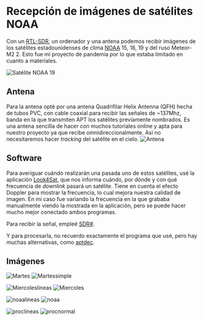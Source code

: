 # Recepción de imágenes de satélites NOAA
Con un [RTL-SDR](https://www.rtl-sdr.com/), un ordenador y una antena podemos recibir imágenes de los satélites estadounidenses de clima [NOAA](https://www.star.nesdis.noaa.gov/goes/index.php) 15, 18, 19 y del ruso Meteor-M2 2. Esto fue mi proyecto de pandemia por lo que estaba limitado en cuanto a materiales.

![Satélite NOAA 19](/static/images/noaa/noaa_19_compressed_jpg.jpg)
## Antena
Para la antena opté por una antena Quadrifilar Helix Antenna (QFH) hecha de tubos PVC, con cable coaxial para recibir las señales de ~137Mhz, banda en la que transmiten APT los satélites previamente nombrados. Es una antena sencilla de hacer con muchos tutoriales online y apta para nuestro proyecto ya que recibe omnidireccionalmente. Así no necesitaremos hacer _tracking_ del satélite en el cielo.
![Antena](/static/images/noaa/antena_compressed_jpg.jpg)
## Software
Para averiguar cuándo realizarán una pasada uno de estos satélites, usé la aplicación [Look4Sat](https://github.com/rt-bishop/Look4Sat), que nos informa cuándo, por dónde y con qué frecuencia de _downlink_ pasará un satélite. Tiene en cuenta el efecto Doppler para mostrar la frecuencia, lo cual mejora nuestra calidad de imagen. En mi caso fue variando la frecuencia en la que grababa manualmente viendo la mostrada en la aplicación, pero se puede hacer mucho mejor conectado ambos programas.

Para recibir la señal, empleé [SDR#](https://airspy.com/download/).

Y para procesarla, no recuerdo exactamente el programa que usé, pero hay muchas alternativas, como [aptdec](https://github.com/Xerbo/aptdec).

## Imágenes
![Martes](/static/images/noaa/martes_compressed_png.jpg)
![Martessimple](/static/images/noaa/martessimple_compressed_png.jpg)

![Miercoleslineas](/static/images/noaa/miercoleslineas_compressed_png.jpg)
![Miercoles](/static/images/noaa/miercoles_compressed_png.jpg)

![noaalineas](/static/images/noaa/noaalineas_compressed_jpg.jpg)
![noaa](/static/images/noaa/noaa_compressed_jpg.jpg)

![proclineas](/static/images/noaa/proclineas_compressed_jpg.jpg)
![procnormal](/static/images/noaa/procnormal_compressed_jpg.jpg)
